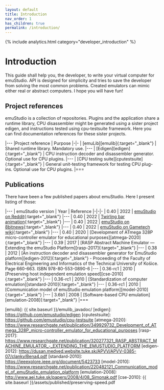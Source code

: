 ```yaml
---
layout: default
title: Introduction
nav_order: 1
has_children: true
permalink: /introduction/
---
```


{% include analytics.html category="developer_introduction" %}

# Introduction

This guide shall help you, the developer, to write your virtual computer for emuStudio. API is designed for simplicity
and tries to save the developer from solving the most common problems. Created emulators can mimic either real or
abstract computers. I hope you will have fun!

## Project references

emuStudio is a collection of repositories. Plugins and the application share a runtime library, CPU disassembler might
be generated using a sister project edigen, and instructions tested using cpu-testsuite framework. Here you can find
documentation references for these sister projects.

|---
|Project reference | Purpose
|-|-
| [emuLib][emulib]{:target="_blank"} | Shared runtime library. Mandatory use.
|---
| [Edigen][edigen]{:target="_blank"} | CPU instruction decoder and disassembler generator. Optional use for CPU plugins.
|---
| [CPU testing suite][cputestsuite]{:target="_blank"} | General unit-testing framework for testing CPU plug-ins. Optional use for CPU plugins.
|===

## Publications

There have been a few published papers about emuStudio. Here I present listing of those:

|---
| emuStudio version | Year | Reference
|-|-|-
| 0.40 | 2022 | [emuStudio on Reddit][reddit]{:target="_blank"}
|---
| 0.40 | 2022 | [Twirling bar animation][twirl]{:target="_blank"}
|---
| 0.40 | 2022 | [emuStudio on 8bitnews][8bitnews]{:target="_blank"}
|---
| 0.40 | 2022 | [emuStudio on Gametech wiki][gametechwiki]{:target="_blank"}
|---
| 0.40 | 2020 | [Development of ATmega 328P micro-controller emulator for educational purposes][atmega-2020]{:target="_blank"}
|---
| 0.39 | 2017 | [RASP Abstract Machine Emulator — Extending the emuStudio Platform][rasp-2017]{:target="_blank"}
|---
| 0.38 | 2012 | [An instruction decoder and disassembler generator for EmuStudio platform][edigen-2012]{:target="_blank"} - Proceeding of the Faculty of Electrical Engineering and Informatics of the Technical University of Košice. Page 660-663. ISBN 978-80-553-0890-6
|---
| 0.36-rc1 | 2010 | [Preserving host independent emulation speed][cse-2010]{:target="_blank"}
|---
| 0.36-rc1 | 2010 | [Standardization of computer emulation][standard-2010]{:target="_blank"}
|---
| 0.36-rc1 | 2010 | [Communication model of emuStudio emulation platform][model-2010]{:target="_blank"}
|---
| 3.6b1 | 2008 | [Software-based CPU emulation][emulation-2008]{:target="_blank"}
|===

[gametechwiki]: https://emulation.gametechwiki.com/index.php/Altair_8800
[8bitnews]: https://8bitnews.io/archive/2022-02-25/basic-in-js
[twirl]: https://www.youtube.com/watch?v=uxn-sF07_xY
[reddit]: https://www.reddit.com/r/asm/comments/t7e5ug/emustudio_8080z80_emulator_ide_and_framework/
[emulib]: {{ site.baseurl }}/emulib_javadoc/
[edigen]: https://github.com/emustudio/edigen
[cputestsuite]: https://github.com/emustudio/cpu-testsuite
[atmega-2020]: https://www.researchgate.net/publication/349929732_Development_of_ATmega_328P_micro-controller_emulator_for_educational_purposes
[rasp-2017]: https://www.researchgate.net/publication/320277321_RASP_ABSTRACT_MACHINE_EMULATOR_-_EXTENDING_THE_EMUSTUDIO_PLATFORM
[edigen-2012]: https://dusan.medved.website.tuke.sk/APVV/APVV-0385-07/clanky/Bena4.pdf
[standard-2010]: https://ieeexplore.ieee.org/document/5423733
[model-2010]: https://www.researchgate.net/publication/220482121_Communication_model_of_emuStudio_emulation_platform
[emulation-2008]: http://www.aei.tuke.sk/papers/2008/4/08_Simonak.pdf
[cse-2010]: {{ site.baseurl }}/assets/published/preserving-speed.pdf
